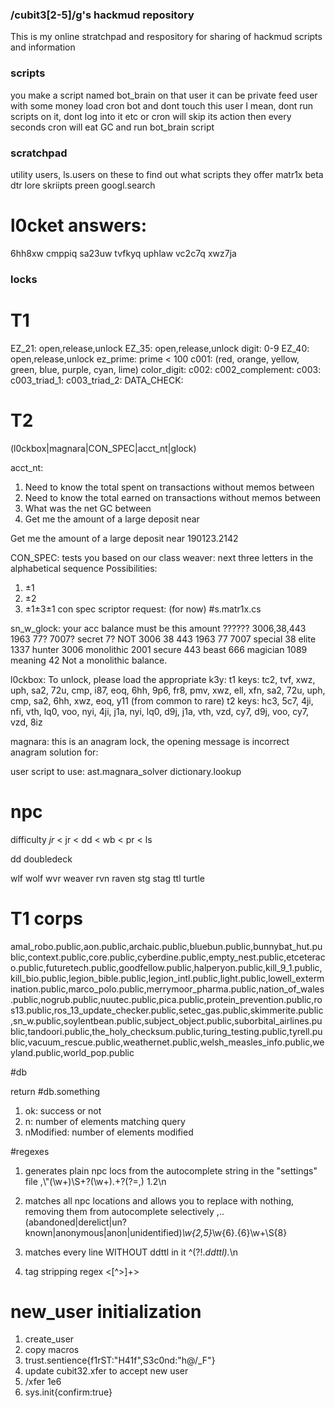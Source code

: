 ### /cubit3[2-5]/g's hackmud repository

This is my online stratchpad and respository for sharing of hackmud scripts and information

### scripts

you make a script named bot_brain on that user
it can be private
feed user with some money
load cron bot
and dont touch this user
I mean, dont run scripts on it, dont log into it etc
or cron will skip its action
then every <cooldown> seconds cron will eat <cost>GC and run bot_brain script

### scratchpad

utility users, ls.users on these to find out what scripts they offer
matr1x
beta
dtr
lore
skriipts
preen
googl.search

# l0cket answers:

6hh8xw
cmppiq
sa23uw
tvfkyq
uphlaw
vc2c7q
xwz7ja

### locks

# T1

EZ_21: open,release,unlock
EZ_35: open,release,unlock
  digit: 0-9
EZ_40: open,release,unlock
  ez_prime: prime < 100
c001: <color> (red, orange, yellow, green, blue, purple, cyan, lime)
  color_digit: <length of color>
c002: <color>
  c002_complement: <color>
c003: <color>
  c003_triad_1: <color>
  c003_triad_2: <color>
DATA_CHECK: <trivia>

# T2

(l0ckbox|magnara|CON_SPEC|acct_nt|glock)

acct_nt:
  1. Need to know the total spent on transactions without memos between 
  2. Need to know the total earned on transactions without memos between
  3. What was the net GC between
  4. Get me the amount of a large deposit near

Get me the amount of a large deposit near 190123.2142

CON_SPEC: tests you based on our class
  weaver: next three letters in the alphabetical sequence
  Possibilities:
  1.  ±1
  2.  ±2
  3.  ±1±3±1
con spec scriptor request: (for now) #s.matr1x.cs

sn_w_glock: your acc balance must be this amount
  ??????        3006,38,443 1963 77? 7007?
  secret        7?  NOT 3006 38 443 1963 77 7007
  special       38
  elite         1337
  hunter        3006
  monolithic    2001
  secure        443
  beast         666
  magician      1089
  meaning       42
  Not a monolithic balance.

l0ckbox: To unlock, please load the appropriate k3y: 
t1 keys: tc2, tvf, xwz, uph, sa2, 72u, cmp, i87, eoq, 6hh, 9p6, fr8, pmv, xwz, ell, xfn, sa2, 72u, uph, cmp, sa2, 6hh, xwz, eoq, y11 (from common to rare)
t2 keys: hc3, 5c7, 4ji, nfi, vth, lq0, voo, nyi, 4ji, j1a, nyi, lq0, d9j, j1a, vth, vzd, cy7, d9j, voo, cy7, vzd, 8iz

magnara:
this is an anagram lock, the opening message is incorrect anagram solution for: <anagram>

user script to use: ast.magnara_solver dictionary.lookup

# npc

difficulty
_jr_ < jr < dd < wb < pr < ls

dd doubledeck

wlf wolf
wvr weaver
rvn raven
stg stag
ttl turtle


# T1 corps

amal_robo.public,aon.public,archaic.public,bluebun.public,bunnybat_hut.public,context.public,core.public,cyberdine.public,empty_nest.public,etceteraco.public,futuretech.public,goodfellow.public,halperyon.public,kill_9_1.public,kill_bio.public,legion_bible.public,legion_intl.public,light.public,lowell_extermination.public,marco_polo.public,merrymoor_pharma.public,nation_of_wales.public,nogrub.public,nuutec.public,pica.public,protein_prevention.public,ros13.public,ros_13_update_checker.public,setec_gas.public,skimmerite.public,sn_w.public,soylentbean.public,subject_object.public,suborbital_airlines.public,tandoori.public,the_holy_checksum.public,turing_testing.public,tyrell.public,vacuum_rescue.public,weathernet.public,welsh_measles_info.public,weyland.public,world_pop.public

#db

return #db.something
  1.  ok: success or not
  2.  n: number of elements matching query
  3.  nModified: number of elements modified

#regexes

1.  generates plain npc locs from the autocomplete string in the "settings" file
,\\"(\w+)\S+?(\w+).+?(?=,)
$1.$2\n

2.  matches all npc locations and allows you to replace with nothing, removing them from autocomplete selectively
,..(abandoned|derelict|un?known|anonymous|anon|unidentified)_\w{2,5}_\w{6}.{6}\w+\S{8}

3.  matches every line WITHOUT ddttl in it
^(?!.*ddttl).*\n

4.  tag stripping regex
<[^>]+>

# new_user initialization
1.  create_user
2.  copy macros
3.  trust.sentience{f1rST:"H41f",S3c0nd:"h@/_F"}
4.  update cubit32.xfer to accept new user
5.  /xfer 1e6
6.  sys.init{confirm:true}